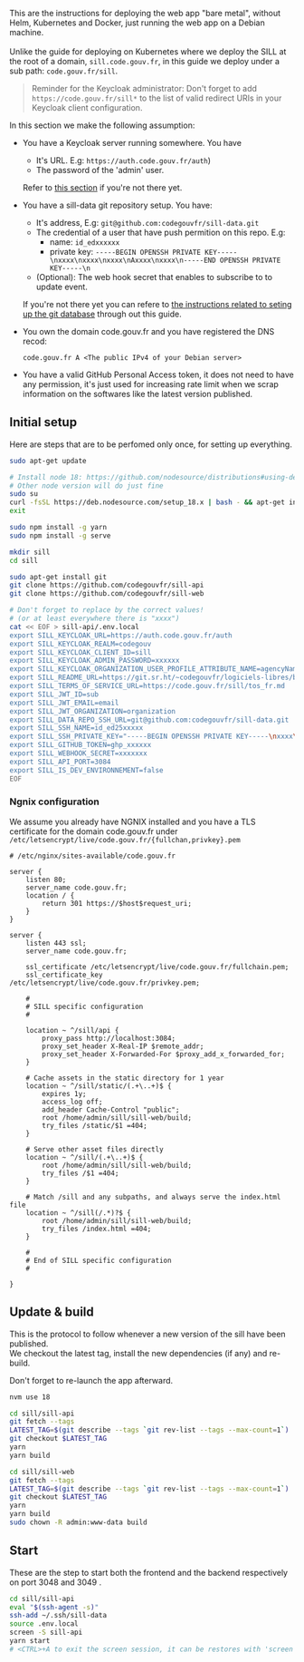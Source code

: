 This are the instructions for deploying the web app "bare metal", without Helm, Kubernetes and Docker, just running the web app on a Debian machine.  \
\
Unlike the guide for deploying on Kubernetes where we deploy the SILL at the root of a domain, `sill.code.gouv.fr`, in this guide we deploy under a sub path: `code.gouv.fr/sill`.

> Reminder for the Keycloak administrator: Don't forget to add `https://code.gouv.fr/sill*` to the list of valid redirect URIs in your Keycloak client configuration.  

In this section we make the following assumption:

*   You have a Keycloak server running somewhere. You have

    * It's URL. E.g: `https://auth.code.gouv.fr/auth`)
    * The password of the 'admin' user.

    Refer to [this section](deploying.md#installing-keycloak) if you're not there yet.
*   You have a sill-data git repository setup. You have:

    * It's address, E.g: `git@github.com:codegouvfr/sill-data.git`
    * The credential of a user that have push permition on this repo. E.g:
      * name: `id_edxxxxxx`
      * private key: `-----BEGIN OPENSSH PRIVATE KEY-----\nxxxx\nxxxx\nxxxx\nAxxxx\nxxxx\n-----END OPENSSH PRIVATE KEY-----\n`
    * (Optional): The web hook secret that enables to subscribe to to update event.

    If you're not there yet you can refere to [the instructions related to seting up the git database](deploying.md#the-git-based-database) through out this guide.
*   You own the domain code.gouv.fr and you have registered the DNS recod:

    `code.gouv.fr A <The public IPv4 of your Debian server>`
* You have a valid GitHub Personal Access token, it does not need to have any permission, it's just used for increasing rate limit when we scrap information on the softwares like the latest version published.

## Initial setup

Here are steps that are to be perfomed only once, for setting up everything.

```bash
sudo apt-get update

# Install node 18: https://github.com/nodesource/distributions#using-debian-as-root
# Other node version will do just fine
sudo su
curl -fsSL https://deb.nodesource.com/setup_18.x | bash - && apt-get install -y nodejs
exit

sudo npm install -g yarn
sudo npm install -g serve

mkdir sill
cd sill

sudo apt-get install git
git clone https://github.com/codegouvfr/sill-api
git clone https://github.com/codegouvfr/sill-web

# Don't forget to replace by the correct values! 
# (or at least everywhere there is "xxxx")
cat << EOF > sill-api/.env.local
export SILL_KEYCLOAK_URL=https://auth.code.gouv.fr/auth
export SILL_KEYCLOAK_REALM=codegouv
export SILL_KEYCLOAK_CLIENT_ID=sill
export SILL_KEYCLOAK_ADMIN_PASSWORD=xxxxxx
export SILL_KEYCLOAK_ORGANIZATION_USER_PROFILE_ATTRIBUTE_NAME=agencyName
export SILL_README_URL=https://git.sr.ht/~codegouvfr/logiciels-libres/blob/main/sill.md
export SILL_TERMS_OF_SERVICE_URL=https://code.gouv.fr/sill/tos_fr.md
export SILL_JWT_ID=sub
export SILL_JWT_EMAIL=email
export SILL_JWT_ORGANIZATION=organization
export SILL_DATA_REPO_SSH_URL=git@github.com:codegouvfr/sill-data.git
export SILL_SSH_NAME=id_ed25xxxxx
export SILL_SSH_PRIVATE_KEY="-----BEGIN OPENSSH PRIVATE KEY-----\nxxxx\nxxxx\nxxxx\nAxxxx\nxxxx\n-----END OPENSSH PRIVATE KEY-----\n"
export SILL_GITHUB_TOKEN=ghp_xxxxxx
export SILL_WEBHOOK_SECRET=xxxxxxx
export SILL_API_PORT=3084
export SILL_IS_DEV_ENVIRONNEMENT=false
EOF
```

### Ngnix configuration

We assume you already have NGNIX installed and you have a TLS certificate for the domain code.gouv.fr under `/etc/letsencrypt/live/code.gouv.fr/{fullchan,privkey}.pem`

```nginx
# /etc/nginx/sites-available/code.gouv.fr

server {
    listen 80;
    server_name code.gouv.fr;
    location / {
        return 301 https://$host$request_uri;
    }
}

server {
    listen 443 ssl;
    server_name code.gouv.fr;

    ssl_certificate /etc/letsencrypt/live/code.gouv.fr/fullchain.pem;
    ssl_certificate_key /etc/letsencrypt/live/code.gouv.fr/privkey.pem;

    #
    # SILL specific configuration
    #

    location ~ ^/sill/api {
        proxy_pass http://localhost:3084;
        proxy_set_header X-Real-IP $remote_addr;
        proxy_set_header X-Forwarded-For $proxy_add_x_forwarded_for;
    }

    # Cache assets in the static directory for 1 year
    location ~ ^/sill/static/(.+\..+)$ {
        expires 1y;
        access_log off;
        add_header Cache-Control "public";
        root /home/admin/sill/sill-web/build;
        try_files /static/$1 =404;
    }

    # Serve other asset files directly
    location ~ ^/sill/(.+\..+)$ {
        root /home/admin/sill/sill-web/build;
        try_files /$1 =404;
    }

    # Match /sill and any subpaths, and always serve the index.html file
    location ~ ^/sill(/.*)?$ {
        root /home/admin/sill/sill-web/build;
        try_files /index.html =404;
    }

    #
    # End of SILL specific configuration
    #

}
```

## Update & build

This is the protocol to follow whenever a new version of the sill have been published.  \
We checkout the latest tag, install the new dependencies (if any) and re-build.

Don't forget to re-launch the app afterward.

```bash
nvm use 18

cd sill/sill-api
git fetch --tags
LATEST_TAG=$(git describe --tags `git rev-list --tags --max-count=1`)
git checkout $LATEST_TAG
yarn
yarn build

cd sill/sill-web
git fetch --tags
LATEST_TAG=$(git describe --tags `git rev-list --tags --max-count=1`)
git checkout $LATEST_TAG
yarn
yarn build
sudo chown -R admin:www-data build
```

## Start

These are the step to start both the frontend and the backend respectively on port 3048 and 3049 .

```bash
cd sill/sill-api
eval "$(ssh-agent -s)"
ssh-add ~/.ssh/sill-data
source .env.local
screen -S sill-api
yarn start
# <CTRL>+A to exit the screen session, it can be restores with 'screen -r sill-api'
```
